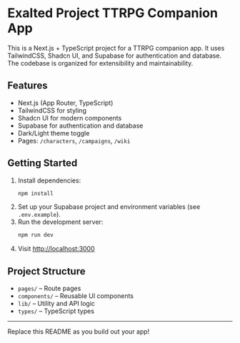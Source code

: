 # Exalted Project TTRPG Companion App

This is a Next.js + TypeScript project for a TTRPG companion app. It uses TailwindCSS, Shadcn UI, and Supabase for authentication and database. The codebase is organized for extensibility and maintainability.

## Features
- Next.js (App Router, TypeScript)
- TailwindCSS for styling
- Shadcn UI for modern components
- Supabase for authentication and database
- Dark/Light theme toggle
- Pages: `/characters`, `/campaigns`, `/wiki`

## Getting Started

1. Install dependencies:
   ```sh
   npm install
   ```
2. Set up your Supabase project and environment variables (see `.env.example`).
3. Run the development server:
   ```sh
   npm run dev
   ```
4. Visit [http://localhost:3000](http://localhost:3000)

## Project Structure
- `pages/` – Route pages
- `components/` – Reusable UI components
- `lib/` – Utility and API logic
- `types/` – TypeScript types

---

Replace this README as you build out your app!
